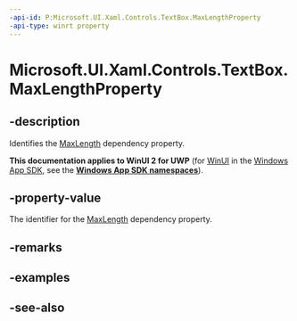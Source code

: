 ```yaml
---
-api-id: P:Microsoft.UI.Xaml.Controls.TextBox.MaxLengthProperty
-api-type: winrt property
---
```


<!-- Property syntax
public Windows.UI.Xaml.DependencyProperty MaxLengthProperty { get; }
-->

# Microsoft.UI.Xaml.Controls.TextBox.MaxLengthProperty

## -description
Identifies the [MaxLength](textbox_maxlength.md) dependency property.

**This documentation applies to WinUI 2 for UWP** (for [WinUI](/windows/apps/winui/winui3/) in the [Windows App SDK](/windows/apps/windows-app-sdk/), see the **[Windows App SDK namespaces](/windows/windows-app-sdk/api/winrt/)**).

## -property-value
The identifier for the [MaxLength](textbox_maxlength.md) dependency property.

## -remarks

## -examples

## -see-also
